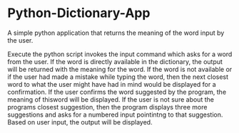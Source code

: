 # Python-Dictionary-App
A simple python application that returns the meaning of the word input by the user.

Execute the python script invokes the input command which asks for a word from the user.
If the word is directly available in the dictionary, the output will be returned with the meaning for the word.
If the word is not available or if the user had made a mistake while typing the word, then the next closest word to what the user might have had in mind would be displayed for a confirmation.
If the user confirms the word suggested by the program, the meaning of thisword will be displayed.
If the user is not sure about the programs closest suggestion, then the program displays three more suggestions and asks for a numbered input pointintng to that suggestion.
Based on user input, the output will be displayed.
